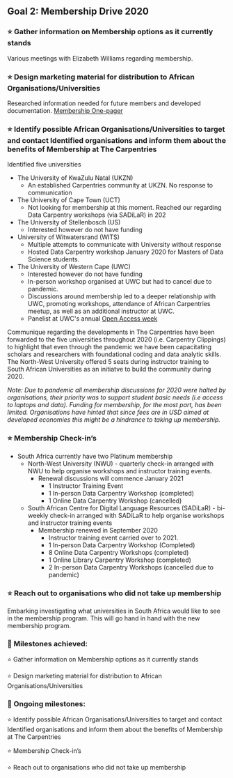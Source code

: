 ## Goal 2: Membership Drive 2020
### :star: Gather information on Membership options as it currently stands
Various meetings with Elizabeth Williams regarding membership.

### :star: Design marketing material for distribution to African Organisations/Universities
Researched information needed for future members and developed documentation. 
[Membership One-pager](https://docs.google.com/document/d/124UXJnDdAArXxulgn07I63huc8zb8OKePLXzNoLQ2W4/edit) 

### :star: Identify possible African Organisations/Universities to target and contact Identified organisations and inform them about the benefits of Membership at The Carpentries
Identified five universities
- The University of KwaZulu Natal (UKZN)
  - An established Carpentries community at UKZN. No response to communication
- The University of Cape Town (UCT)
  - Not looking for membership at this moment. Reached our regarding Data Carpentry workshops (via SADiLaR) in 202
- The University of Stellenbosch (US)
  - Interested however do not have funding
- University of Witwatersrand (WITS)
  - Multiple attempts to communicate with University without response
  - Hosted Data Carpentry workshop January 2020 for Masters of Data Science students. 
- The University of Western Cape (UWC)
  - Interested however do not have funding
  - In-person workshop organised at UWC but had to cancel due to pandemic. 
  - Discussions around membership led to a deeper relationship with UWC, promoting workshops, attendance of African Carpentries meetup, as well as an additional instructor at UWC. 
  - Panelist at UWC's annual [Open Access week](https://docs.google.com/presentation/d/10B2OhjZt5AqrDLwewM3bH5chfMY2-pYoFqXQyOe0TMs/edit#slide=id.p)

Communique regarding the developments in The Carpentries have been forwarded to the five universities throughout 2020 (i.e. Carpentry Clippings) to highlight that even through the pandemic we have been capacitating scholars and researchers with foundational coding and data analytic skills. The North-West University offered 5 seats during instructor training to South African Universities as an initiatve to build the community during 2020. 

*Note: Due to pandemic all membership discussions for 2020 were halted by organisations, their priority was to support student basic needs (i.e access to laptops and data). Funding for membership, for the most part, has been limited. Organisations have hinted that since fees are in USD aimed at developed economies this might be a hindrance to taking up membership.* 

### :star: Membership Check-in’s
- South Africa currently have two Platinum membership
  - North-West University (NWU) - quarterly check-in arranged with NWU to help organise workshops and instructor training events. 
    - Renewal discussions will commence January 2021
      - 1 Instructor Training Event
      - 1 In-person Data Carpentry Workshop (completed)
      - 1 Online Data Carpentry Workshop (cancelled)
  - South African Centre for Digital Language Resources (SADiLaR) - bi-weekly check-in arranged with SADiLaR to help organise workshops and instructor training events 
    - Membership renewed in September 2020
      - Instructor training event carried over to 2021. 
       - 1 In-person Data Carpentry Workshop (Completed)
       - 8 Online Data Carpentry Workshops (completed)
       - 1 Online Library Carpentry Workshop (completed)
       - 2 In-person Data Carpentry Workshops (cancelled due to pandemic)

### :star: Reach out to organisations who did not take up membership
Embarking investigating what universities in South Africa would like to see in the membership program. This will go hand in hand with the new membership program. 

### :large_blue_diamond: Milestones achieved:
:star: Gather information on Membership options as it currently stands

:star: Design marketing material for distribution to African Organisations/Universities

### :large_blue_diamond: Ongoing milestones:
:star: Identify possible African Organisations/Universities to target and contact Identified organisations and inform them about the benefits of Membership at The Carpentries

:star: Membership Check-in’s

:star: Reach out to organisations who did not take up membership


